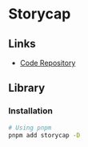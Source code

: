 # Storycap

## Links

- [Code Repository](https://github.com/reg-viz/storycap)

<!--
npx storycap http://localhost:6006
npx storycap --serverCmd 'npx http-server storybook-static -a localhost -p 6006' http://localhost:6006
-->

## Library

### Installation

```sh
# Using pnpm
pnpm add storycap -D
```

<!--
GitHub Actions

https://github.com/frontend-testing-book/nextjs/blob/main/.github/workflows/test.ui.yaml
-->
